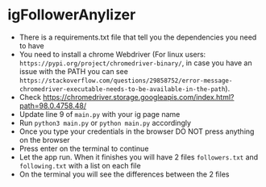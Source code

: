 # igFollowerAnylizer

- There is a requirements.txt file that tell you the dependencies you need to have
- You need to install a chrome Webdriver (For linux users: `https://pypi.org/project/chromedriver-binary/`, in case you have an issue with the PATH you can see `https://stackoverflow.com/questions/29858752/error-message-chromedriver-executable-needs-to-be-available-in-the-path`).
- Check https://chromedriver.storage.googleapis.com/index.html?path=98.0.4758.48/
- Update line 9 of `main.py` with your ig page name
- Run `python3 main.py` or `python main.py` accordingly
- Once you type your credentials in the browser DO NOT press anything on the browser
- Press enter on the terminal to continue
- Let the app run. When it finishes you will have 2 files `followers.txt` and `following.txt` with a list on each file
- On the terminal you will see the differences between the 2 files
